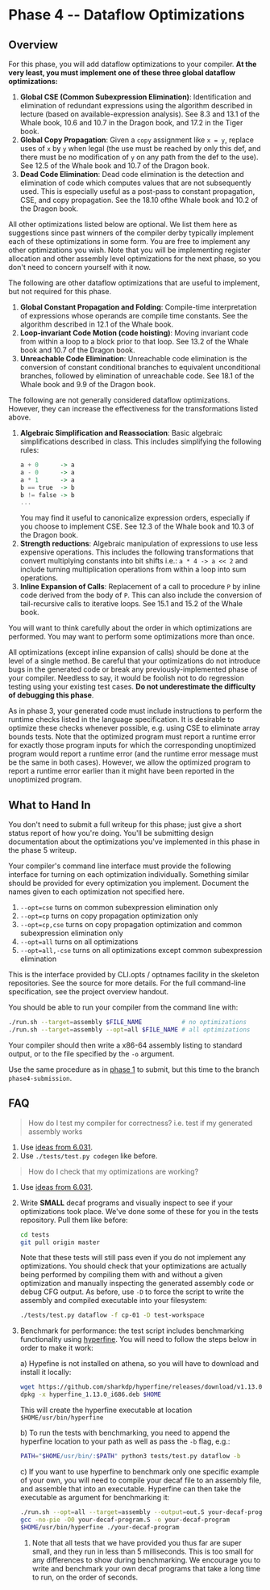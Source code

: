 # Phase 4 -- Dataflow Optimizations

## Overview

For this phase, you will add dataflow optimizations to your compiler. __At the very least, you must implement one of these three global dataflow optimizations:__

1. __Global CSE (Common Subexpression Elimination)__: Identification and elimination of redundant expressions using the algorithm described in lecture (based on available-expression analysis). See 8.3 and 13.1 of the Whale book, 10.6 and 10.7 in the Dragon book, and 17.2 in the Tiger book.
1. __Global Copy Propagation__: Given a `copy` assignment like `x = y`, replace uses of `x` by `y` when legal (the use must be reached by only this def, and there must be no modification of `y` on any path from the def to the use).  See 12.5 of the Whale book and 10.7 of the Dragon book.
1. __Dead Code Elimination__: Dead code elimination is the detection and elimination of code which computes values that are not subsequently used. This is especially useful as a post-pass to constant propagation, CSE, and copy propagation. See the 18.10 ofthe Whale book and 10.2 of the Dragon book.

All other optimizations listed below are optional. We list them here as suggestions since past winners of the compiler derby typically implement each of these optimizations in some form. You are free to implement any other optimizations you wish. Note that you will be implementing register allocation and other assembly level optimizations for the next phase, so you don't need to concern yourself with it now.

The following are other dataflow optimizations that are useful to implement, but not required for this phase.

1. __Global Constant Propagation and Folding__: Compile-time interpretation of expressions whose operands are compile time constants. See the algorithm described in 12.1 of the Whale book.
1. __Loop-invariant Code Motion (code hoisting)__: Moving invariant code from within a loop to a block prior to that loop. See 13.2 of the Whale book and 10.7 of the Dragon book.
1. __Unreachable Code Elimination__: Unreachable code elimination is the conversion of constant conditional branches to equivalent unconditional branches, followed by elimination of unreachable code. See 18.1 of the Whale book and 9.9 of the Dragon book.

The following are not generally considered dataflow optimizations. However, they can increase the effectiveness for the transformations listed above.

1. __Algebraic Simplification and Reassociation__: Basic algebraic simplifications described in class. This includes simplifying the following rules:
    ```hs
    a + 0      -> a
    a - 0      -> a
    a * 1      -> a
    b == true  -> b
    b != false -> b
    ...
    ```
    You may find it useful to canonicalize expression orders, especially if you choose to implement CSE. See 12.3 of the Whale book and 10.3 of the Dragon book.
1. __Strength reductions__: Algebraic manipulation of expressions to use less expensive operations. This includes the following transformations that convert multiplying constants into bit shifts i.e.: `a * 4 -> a << 2` and include turning multiplication operations from within a loop into sum operations.
1. __Inline Expansion of Calls__: Replacement of a call to procedure `P` by inline code derived from the body of `P`. This can also include the conversion of tail-recursive calls to iterative loops. See 15.1 and 15.2 of the Whale book.

You will want to think carefully about the order in which optimizations are performed. You may want to perform some optimizations more than once.

All optimizations (except inline expansion of calls) should be done at the level of a single method. Be careful that your optimizations do not introduce bugs in the generated code or break any previously-implemented phase of your compiler. Needless to say, it would be foolish not to do regression testing using your existing test cases. __Do not underestimate the difficulty of debugging this phase__.

As in phase 3, your generated code must include instructions to perform the runtime checks listed in the language specification. It is desirable to optimize these checks whenever possible, e.g. using CSE to eliminate array bounds tests. Note that the optimized program must report a runtime error for exactly those program inputs for which the corresponding unoptimized program would report a runtime error (and the runtime error message must be the same in both cases). However, we allow the optimized program to report a runtime error earlier than it might have been reported in the unoptimized program.

## What to Hand In

You don't need to submit a full writeup for this phase; just give a short status report of how you're doing. You'll be submitting design documentation about the optimizations you've implemented in this phase in the phase 5 writeup.

Your compiler's command line interface must provide the following interface for turning on each optimization individually. Something similar should be provided for every optimization you implement. Document the names given to each optimization not specified here.

1. `--opt=cse` turns on common subexpression elimination only
1. `--opt=cp` turns on copy propagation optimization only
1. `--opt=cp,cse` turns on copy propagation optimization and common subexpression elimination only
1. `--opt=all` turns on all optimizations
1. `--opt=all,-cse` turns on all optimizations except common subexpression elimination

This is the interface provided by CLI.opts / optnames facility in the skeleton repositories. See the source for more details. For the full command-line specification, see the project overview handout.

You should be able to run your compiler from the command line with:

```bash
./run.sh --target=assembly $FILE_NAME           # no optimizations
./run.sh --target=assembly --opt=all $FILE_NAME # all optimizations
```

Your compiler should then write a x86-64 assembly listing to standard output, or to the file specified by the `-o` argument.

Use the same procedure as in [phase 1](../phase-1/README.md#submission) to submit, but this time to the branch `phase4-submission`.

## FAQ

> How do I test my compiler for correctness? i.e. test if my generated assembly works

1. Use [ideas from 6.031](https://web.mit.edu/6.031/www/fa19/classes/03-testing/).
1. Use `./tests/test.py codegen` like before.

> How do I check that my optimizations are working?

1. Use [ideas from 6.031](https://web.mit.edu/6.031/www/fa19/classes/03-testing/).
1. Write __SMALL__ decaf programs and visually inspect to see if your optimizations took place. We've done some of these for you in the tests repository. Pull them like before:

	```bash
	cd tests
	git pull origin master
	```

	Note that these tests will still pass even if you do not implement any optimizations. You should check that your optimizations are actually being performed by compiling them with and without a given optimization and manually inspecting the generated assembly code or debug CFG output. As before, use `-D` to force the script to write the assembly and compiled executable into your filesystem:

	```bash
	./tests/test.py dataflow -f cp-01 -D test-workspace
	```

1. Benchmark for performance: the test script includes benchmarking functionality using [hyperfine](https://github.com/sharkdp/hyperfine). You will need to follow the steps below in order to make it work: 

	a) Hypefine is not installed on athena, so you will have to download and install it locally:

	```bash
	wget https://github.com/sharkdp/hyperfine/releases/download/v1.13.0/hyperfine_1.13.0_i686.deb
	dpkg -x hyperfine_1.13.0_i686.deb $HOME
	```

	This will create the hyperfine executable at location `$HOME/usr/bin/hyperfine`

	b) To run the tests with benchmarking, you need to append the hyperfine location to your path as well as pass the `-b` flag, e.g.:

	```bash
	PATH="$HOME/usr/bin/:$PATH" python3 tests/test.py dataflow -b
	```

	c) If you want to use hyperfine to benchmark only one specific example of your own, you will need to compile your decaf file to an assembly file, and assemble that into an executable. Hyperfine can then take the executable as argument for benchmarking it:
	```bash
	./run.sh --opt=all --target=assembly --output=out.S your-decaf-program.dcf
	gcc -no-pie -O0 your-decaf-program.S -o your-decaf-program
	$HOME/usr/bin/hyperfine ./your-decaf-program
	```

	1. Note that all tests that we have provided you thus far are super small, and they run in less than 5 milliseconds. This is too small for any differences to show during benchmarking. We encourage you to write and benchmark your own decaf programs that take a long time to run, on the order of seconds.
